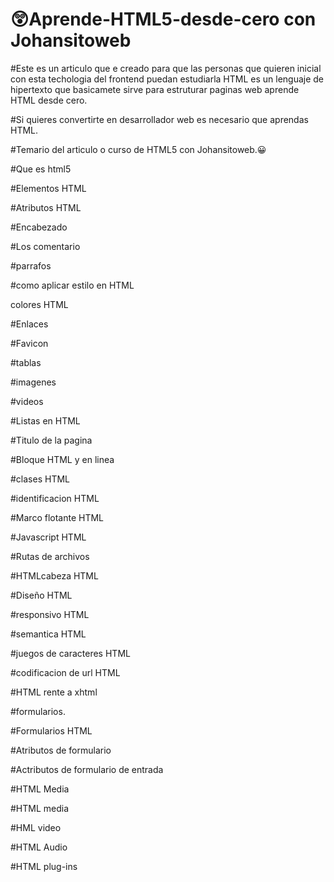 # 😲Aprende-HTML5-desde-cero con Johansitoweb
#Este es un articulo que e creado para que las personas que quieren inicial con esta techologia del frontend puedan estudiarla HTML es  un lenguaje de hipertexto que basicamete sirve para estruturar paginas web aprende HTML desde cero.


#Si quieres convertirte en desarrollador web es necesario que aprendas HTML.

#Temario del articulo o curso de HTML5 con Johansitoweb.😀

#Que es html5

#Elementos  HTML

#Atributos HTML

#Encabezado

#Los comentario

#parrafos

#como aplicar estilo en HTML


colores HTML

#Enlaces

#Favicon

#tablas

#imagenes

#videos

#Listas en HTML

#Titulo de la pagina

#Bloque HTML y en linea

#clases HTML

#identificacion HTML

#Marco flotante HTML

#Javascript HTML

#Rutas de archivos 

#HTMLcabeza HTML

#Diseño HTML

#responsivo HTML

#semantica HTML

#juegos de caracteres HTML

#codificacion de url HTML

#HTML rente a xhtml


#formularios.

#Formularios HTML

#Atributos de formulario

#Actributos de formulario de entrada

#HTML Media

#HTML media

#HML video

#HTML Audio


#HTML plug-ins

